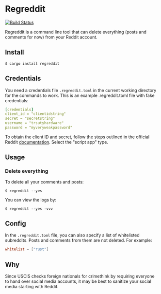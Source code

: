 # Regreddit

[![Build Status](https://travis-ci.org/yagehu/regreddit.svg?branch=master)](https://travis-ci.org/yagehu/regreddit)

Regreddit is a command line tool that can delete everything
(posts and comments for now) from your Reddit account.

## Install

```
$ cargo install regreddit
```

## Credentials

You need a credentials file `.regreddit.toml` in the current working directory
for the commands to work. This is an example .regreddit.toml file with fake
credentials:

```yaml
[credentials]
client_id = "clientidstring"
secret = "secretstring"
username = "trsutyhardware"
password = "myveryweakpassword"
```

To obtain the client ID and secret, follow the steps outlined in the official
Reddit
[documentation](https://github.com/reddit-archive/reddit/wiki/OAuth2).
Select the "script app" type.

## Usage

### Delete everything

To delete all your comments and posts:

```
$ regreddit --yes
```

You can view the logs by:

```
$ regreddit --yes -vvv
```

## Config

In the `.regreddit.toml` file, you can also specify a list of whitelisted
subreddits. Posts and comments from them are not deleted. For example:

```toml
whitelist = ["rust"]
```

## Why

Since USCIS checks foreign nationals for crimethink by requiring everyone to
hand over social media accounts, it may be best to sanitize your social media
starting with Reddit.

